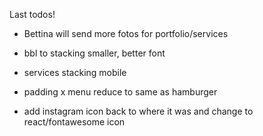 Last todos!

- Bettina will send more fotos for portfolio/services

- bbl to stacking smaller, better font

- services stacking mobile

- padding x menu reduce to same as hamburger

- add instagram icon back to where it was and change to react/fontawesome icon